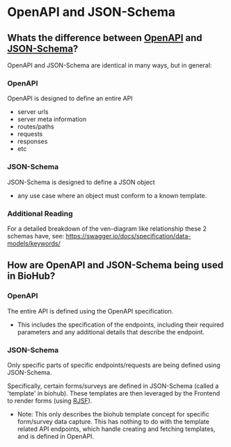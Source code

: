 # OpenAPI and JSON-Schema

## Whats the difference between [OpenAPI](https://swagger.io/specification/) and [JSON-Schema](https://json-schema.org/)?

OpenAPI and JSON-Schema are identical in many ways, but in general:

### OpenAPI

OpenAPI is designed to define an entire API

- server urls
- server meta information
- routes/paths
- requests
- responses
- etc

### JSON-Schema

JSON-Schema is designed to define a JSON object

- any use case where an object must conform to a known template.

### Additional Reading

For a detailed breakdown of the ven-diagram like relationship these 2 schemas have, see: https://swagger.io/docs/specification/data-models/keywords/

## How are OpenAPI and JSON-Schema being used in BioHub?

### OpenAPI

The entire API is defined using the OpenAPI specification.

- This includes the specification of the endpoints, including their required parameters and any additional details that describe the endpoint.

### JSON-Schema

Only specific parts of specific endpoints/requests are being defined using JSON-Schema.

Specifically, certain forms/surveys are defined in JSON-Schema (called a 'template' in biohub). These templates are then leveraged by the Frontend to render forms (using [RJSF](react-jsonschema-form.readthedocs.io)).

- Note: This only describes the biohub template concept for specific form/survey data capture. This has nothing to do with the template related API endpoints, which handle creating and fetching templates, and is defined in OpenAPI.

